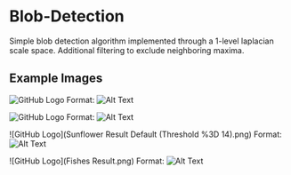 # Blob-Detection
Simple blob detection algorithm implemented through a 1-level laplacian scale space. Additional filtering to exclude neighboring maxima. 

## Example Images

![GitHub Logo](sunflowers.png)
Format: ![Alt Text](url)

![GitHub Logo](fishes.png)
Format: ![Alt Text](url)

![GitHub Logo](Sunflower Result Default (Threshold %3D 14).png)
Format: ![Alt Text](url)

![GitHub Logo](Fishes Result.png)
Format: ![Alt Text](url)
